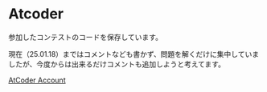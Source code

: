 # Atcoder
参加したコンテストのコードを保存しています。

現在（25.01.18）まではコメントなども書かず、問題を解くだけに集中していましたが、今度からは出来るだけコメントも追加しようと考えてます。

[AtCoder Account](https://atcoder.jp/users/uronjun)
